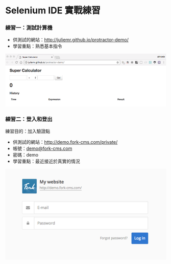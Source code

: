 # Selenium IDE 實戰練習

### 練習一：測試計算機

* 供測試的網站：<http://juliemr.github.io/protractor-demo/>
* 學習重點：熟悉基本指令

![](assets/ex01-ui.png)

### 練習二：登入和登出

練習目的：加入驗證點

* 供測試的網站：<http://demo.fork-cms.com/private/>
* 帳號：demo@fork-cms.com
* 密碼：demo
* 學習重點：最近接近於真實的情況

![](assets/ex02-ui.png)

